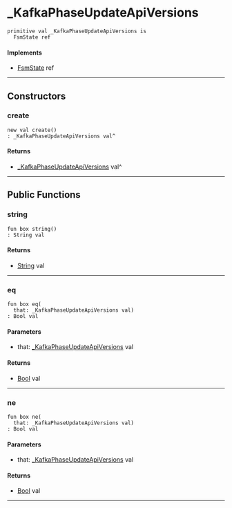 # _KafkaPhaseUpdateApiVersions

```pony
primitive val _KafkaPhaseUpdateApiVersions is
  FsmState ref
```

#### Implements

* [FsmState](.-fsm-FsmState) ref

---

## Constructors

### create

```pony
new val create()
: _KafkaPhaseUpdateApiVersions val^
```

#### Returns

* [_KafkaPhaseUpdateApiVersions](pony-kafka-_KafkaPhaseUpdateApiVersions) val^

---

## Public Functions

### string

```pony
fun box string()
: String val
```

#### Returns

* [String](builtin-String) val

---

### eq

```pony
fun box eq(
  that: _KafkaPhaseUpdateApiVersions val)
: Bool val
```
#### Parameters

*   that: [_KafkaPhaseUpdateApiVersions](pony-kafka-_KafkaPhaseUpdateApiVersions) val

#### Returns

* [Bool](builtin-Bool) val

---

### ne

```pony
fun box ne(
  that: _KafkaPhaseUpdateApiVersions val)
: Bool val
```
#### Parameters

*   that: [_KafkaPhaseUpdateApiVersions](pony-kafka-_KafkaPhaseUpdateApiVersions) val

#### Returns

* [Bool](builtin-Bool) val

---

